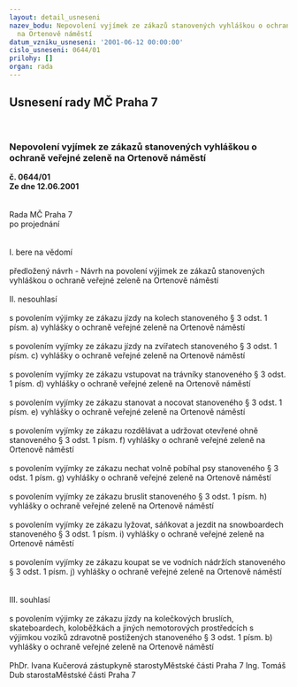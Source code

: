 ```yaml
---
layout: detail_usneseni
nazev_bodu: Nepovolení vyjímek ze zákazů stanovených vyhláškou o ochraně veřejné zeleně
  na Ortenově náměstí
datum_vzniku_usneseni: '2001-06-12 00:00:00'
cislo_usneseni: 0644/01
prilohy: []
organ: rada
---
```

<div id="ucUsn_pList" class="usn">
	<span><h2>Usnesení rady MČ Praha 7 </h2>
<br></span><div class="standBody">
<span><h3>Nepovolení vyjímek ze zákazů stanovených vyhláškou o ochraně veřejné zeleně na Ortenově náměstí</h3></span><div class="center">
		<strong>č. 0644/01</strong><br>
	</div>
<div class="center">
		<strong>Ze dne 12.06.2001</strong><br><br>
	</div>
<br>Rada MČ Praha 7<br>po projednání<br><br><br>I.	bere na vědomí<br><br> předložený návrh - Návrh na povolení výjimek ze zákazů stanovených vyhláškou o ochraně veřejné zeleně na Ortenově náměstí<br><br>II.	nesouhlasí<br><br>s povolením výjimky ze zákazu jízdy na kolech stanoveného § 3 odst. 1 písm. a) vyhlášky o ochraně veřejné zeleně na Ortenově náměstí<br><br>s povolením vyjímky ze zákazu jízdy na zvířatech stanoveného § 3 odst. 1 písm. c) vyhlášky o ochraně veřejné zeleně na Ortenově náměstí<br><br>s povolením vyjímky ze zákazu vstupovat na trávníky stanoveného § 3 odst. 1 písm. d) vyhlášky o ochraně veřejné zeleně na Ortenově náměstí<br><br>s povolením vyjímky ze zákazu stanovat a nocovat stanoveného § 3 odst. 1 písm. e) vyhlášky o ochraně veřejné zeleně na Ortenově náměstí<br><br>s povolením vyjímky ze zákazu rozdělávat a udržovat otevřené ohně stanoveného § 3 odst. 1 písm. f) vyhlášky o ochraně veřejné zeleně na Ortenově náměstí<br><br>s povolením vyjímky ze zákazu nechat volně pobíhal psy stanoveného § 3 odst. 1 písm. g) vyhlášky o ochraně veřejné zeleně na Ortenově náměstí<br><br>s povolením vyjímky ze zákazu bruslit stanoveného § 3 odst. 1 písm. h) vyhlášky o ochraně veřejné zeleně na Ortenově náměstí<br><br>s povolením vyjímky ze zákazu lyžovat, sáňkovat a jezdit na snowboardech stanoveného § 3 odst. 1 písm. i) vyhlášky o ochraně veřejné zeleně na Ortenově náměstí<br><br>s povolením vyjímky ze zákazu koupat se ve vodních nádržích stanoveného § 3 odst. 1 písm. j) vyhlášky o ochraně veřejné zeleně na Ortenově náměstí<br><br><br> III.	souhlasí <br><br>s povolením výjimky ze zákazu jízdy na kolečkových bruslích, skateboardech, koloběžkách a jiných nemotorových prostředcích s výjimkou vozíků zdravotně postižených stanoveného § 3 odst. 1 písm. b) vyhlášky o ochraně veřejné zeleně na Ortenově náměstí<br> 	<br>PhDr. Ivana Kučerová zástupkyně starostyMěstské části Praha 7	Ing. Tomáš Dub starostaMěstské části Praha 7<br>	<br><br>
</div>
</div>